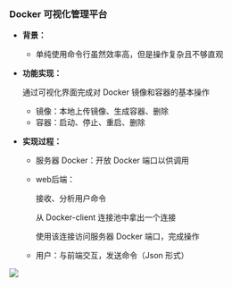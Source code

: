 ### Docker 可视化管理平台

- **背景：**

  - 单纯使用命令行虽然效率高，但是操作复杂且不够直观

- **功能实现：**

  通过可视化界面完成对 Docker 镜像和容器的基本操作

  - 镜像：本地上传镜像、生成容器、删除
  - 容器：启动、停止、重启、删除

- **实现过程：**

  - 服务器 Docker：开放 Docker 端口以供调用

  - web后端：

    接收、分析用户命令

    从 Docker-client 连接池中拿出一个连接

    使用该连接访问服务器 Docker 端口，完成操作

  - 用户：与前端交互，发送命令（Json 形式）

![](http://psw.life/imgCloud/img/1-af.gif)

